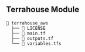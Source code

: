 ## Terrahouse Module

```
🌳 terrahouse_aws
  ├── 📜 LICENSE
  ├── 📜 main.tf
  ├── 📜 outputs.tf
  └── 📜 variables.tfs
```